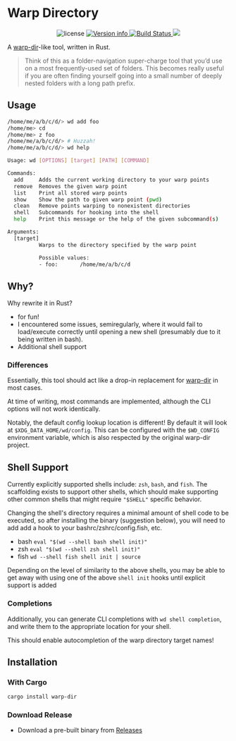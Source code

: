 # Warp Directory

<p align="center">
<img src="https://img.shields.io/crates/l/warp-dir.svg" alt="license">
<a href="https://crates.io/crates/warp-dir">
<img src="https://img.shields.io/crates/v/warp-dir.svg?colorB=319e8c" alt="Version info">
</a>
<a href="https://github.com/DanCardin/warp-dir/actions?query=workflow%3ATest">
<img src="https://github.com/DanCardin/warp-dir/workflows/Test/badge.svg" alt="Build Status">
</a> <a href="https://codecov.io/gh/DanCardin/warp-dir">
<img src="https://codecov.io/gh/DanCardin/warp-dir/branch/main/graph/badge.svg?token=U7NQIWXWKW"/>
</a><br>
</p>

A [warp-dir](https://github.com/kigster/warp-dir)-like tool, written in Rust.

> Think of this as a folder-navigation super-charge tool that you’d use on a
> most frequently-used set of folders. This becomes really useful if you are
> often finding yourself going into a small number of deeply nested folders with
> a long path prefix.

## Usage

```bash
/home/me/a/b/c/d/> wd add foo
/home/me> cd
/home/me> z foo
/home/me/a/b/c/d/> # Huzzah!
/home/me/a/b/c/d/> wd help

Usage: wd [OPTIONS] [target] [PATH] [COMMAND]

Commands:
  add     Adds the current working directory to your warp points
  remove  Removes the given warp point
  list    Print all stored warp points
  show    Show the path to given warp point (pwd)
  clean   Remove points warping to nonexistent directories
  shell   Subcommands for hooking into the shell
  help    Print this message or the help of the given subcommand(s)

Arguments:
  [target]
          Warps to the directory specified by the warp point

          Possible values:
          - foo:       /home/me/a/b/c/d
```

## Why?

Why rewrite it in Rust?

- for fun!
- I encountered some issues, semiregularly, where it would fail to load/execute
  correctly until opening a new shell (presumably due to it being written in
  bash).
- Additional shell support

### Differences

Essentially, this tool should act like a drop-in replacement for
[warp-dir](https://github.com/kigster/warp-dir) in most cases.

At time of writing, most commands are implemented, although the CLI options will
not work identically.

Notably, the default config lookup location is different! By default it will
look at `$XDG_DATA_HOME/wd/config`. This can be configured with the `$WD_CONFIG`
environment variable, which is also respected by the original warp-dir project.

## Shell Support

Currently explicitly supported shells include: `zsh`, `bash`, and `fish`. The
scaffolding exists to support other shells, which should make supporting other
common shells that might require `"$SHELL"` specific behavior.

Changing the shell's directory requires a minimal amount of shell code to be
executed, so after installing the binary (suggestion below), you will need to
add add a hook to your bashrc/zshrc/config.fish, etc.

- bash `eval "$(wd --shell bash shell init)"`
- zsh `eval "$(wd --shell zsh shell init)"`
- fish `wd --shell fish shell init | source`

Depending on the level of similarity to the above shells, you may be able to get
away with using one of the above `shell init` hooks until explicit support is
added

### Completions

Additionally, you can generate CLI completions with `wd shell completion`, and
write them to the appropriate location for your shell.

This should enable autocompletion of the warp directory target names!

## Installation

### With Cargo

```bash
cargo install warp-dir
```

### Download Release

- Download a pre-built binary from
  [Releases](https://github.com/DanCardin/warp-dir/releases)
